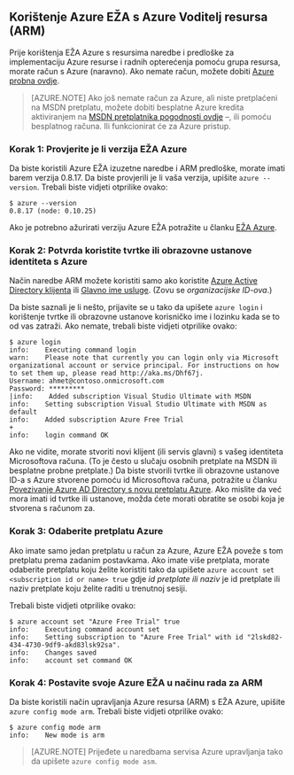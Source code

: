 <properties services="virtual-machines" title="Using Azure CLI with Azure Resource Manager" authors="squillace" solutions="" manager="timlt" editor="tysonn" />

<tags
   ms.service="virtual-machine"
   ms.devlang="na"
   ms.topic="article"
   ms.tgt_pltfrm="linux"
   ms.workload="infrastructure"
   ms.date="04/13/2015"
   ms.author="rasquill" />

## <a name="using-azure-cli-with-azure-resource-manager-arm"></a>Korištenje Azure EŽA s Azure Voditelj resursa (ARM)

Prije korištenja EŽA Azure s resursima naredbe i predloške za implementaciju Azure resurse i radnih opterećenja pomoću grupa resursa, morate račun s Azure (naravno). Ako nemate račun, možete dobiti [Azure probna ovdje](https://azure.microsoft.com/pricing/free-trial/).

> [AZURE.NOTE] Ako još nemate račun za Azure, ali niste pretplaćeni na MSDN pretplatu, možete dobiti besplatne Azure kredita aktiviranjem na [MSDN pretplatnika pogodnosti ovdje](https://azure.microsoft.com/pricing/member-offers/msdn-benefits-details/) –, ili pomoću besplatnog računa. Ili funkcionirat će za Azure pristup.

### <a name="step-1-verify-the-azure-cli-version"></a>Korak 1: Provjerite je li verzija EŽA Azure

Da biste koristili Azure EŽA izuzetne naredbe i ARM predloške, morate imati barem verzija 0.8.17. Da biste provjerili je li vaša verzija, upišite `azure --version`. Trebali biste vidjeti otprilike ovako:

    $ azure --version
    0.8.17 (node: 0.10.25)

Ako je potrebno ažurirati verziju Azure EŽA potražite u članku [EŽA Azure](https://github.com/Azure/azure-xplat-cli).

### <a name="step-2-verify-you-are-using-a-work-or-school-identity-with-azure"></a>Korak 2: Potvrda koristite tvrtke ili obrazovne ustanove identiteta s Azure

Način naredbe ARM možete koristiti samo ako koristite [Azure Active Directory klijenta](https://msdn.microsoft.com/library/azure/jj573650.aspx#BKMK_WhatIsAnAzureADTenant) ili [Glavno ime usluge](https://msdn.microsoft.com/library/azure/dn132633.aspx). (Zovu se *organizacijske ID-ova*.)

Da biste saznali je li nešto, prijavite se u tako da upišete `azure login` i korištenje tvrtke ili obrazovne ustanove korisničko ime i lozinku kada se to od vas zatraži. Ako nemate, trebali biste vidjeti otprilike ovako:

    $ azure login
    info:    Executing command login
    warn:    Please note that currently you can login only via Microsoft organizational account or service principal. For instructions on how to set them up, please read http://aka.ms/Dhf67j.
    Username: ahmet@contoso.onmicrosoft.com
    Password: *********
  	|info:    Added subscription Visual Studio Ultimate with MSDN
    info:    Setting subscription Visual Studio Ultimate with MSDN as default
    info:    Added subscription Azure Free Trial
    +
    info:    login command OK

Ako ne vidite, morate stvoriti novi klijent (ili servis glavni) s vašeg identiteta Microsoftova računa. (To je često u slučaju osobnih pretplate na MSDN ili besplatne probne pretplate.) Da biste stvorili tvrtke ili obrazovne ustanove ID-a s Azure stvorene pomoću id Microsoftova računa, potražite u članku [Povezivanje Azure AD Directory s novu pretplatu Azure](https://msdn.microsoft.com/library/azure/jj573650.aspx#BKMK_WhatIsAnAzureADTenant). Ako mislite da već mora imati id tvrtke ili ustanove, možda ćete morati obratite se osobi koja je stvorena s računom za.

### <a name="step-3-choose-your-azure-subscription"></a>Korak 3: Odaberite pretplatu Azure

Ako imate samo jedan pretplatu u račun za Azure, Azure EŽA poveže s tom pretplatu prema zadanim postavkama. Ako imate više pretplata, morate odaberite pretplatu koju želite koristiti tako da upišete `azure account set <subscription id or name> true` gdje _id pretplate ili naziv_ je id pretplate ili naziv pretplate koju želite raditi u trenutnoj sesiji.

Trebali biste vidjeti otprilike ovako:

    $ azure account set "Azure Free Trial" true
    info:    Executing command account set
    info:    Setting subscription to "Azure Free Trial" with id "2lskd82-434-4730-9df9-akd83lsk92sa".
    info:    Changes saved
    info:    account set command OK

### <a name="step-4-place-your-azure-cli-in-the-arm-mode"></a>Korak 4: Postavite svoje Azure EŽA u načinu rada za ARM

Da biste koristili način upravljanja Azure resursa (ARM) s EŽA Azure, upišite `azure config mode arm`. Trebali biste vidjeti otprilike ovako:

    $ azure config mode arm
    info:    New mode is arm

> [AZURE.NOTE] Prijeđete u naredbama servisa Azure upravljanja tako da upišete `azure config mode asm`.
